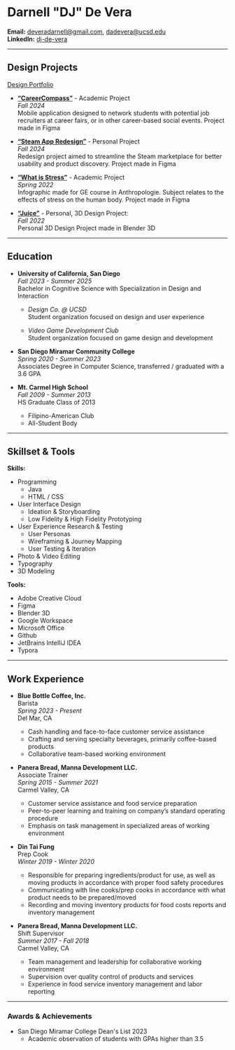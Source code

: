 # Darnell "DJ" De Vera

**Email:** deveradarnell@gmail.com, dadevera@ucsd.edu  
**LinkedIn:** [dj-de-vera](https://www.linkedin.com/in/dj-de-vera/)  


---

## Design Projects

[Design Portfolio](https://drive.google.com/drive/folders/1lykkW4gBhG0LItRgIwXb4PdRn3VZLyJE?usp=sharing)

- [**“CareerCompass”**](https://drive.google.com/drive/folders/1Cx5oipXZFor4juvQh58Pf9X37sy_AhzM?usp=sharing) - Academic Project  
*Fall 2024*  
Mobile application designed to network students with potential job recruiters at career fairs, or in other career-based social events. Project made in Figma

- [**“Steam App Redesign”**](https://drive.google.com/drive/folders/1Cx5oipXZFor4juvQh58Pf9X37sy_AhzM?usp=sharing) - Personal Project  
*Fall 2024*  
Redesign project aimed to streamline the Steam marketplace for better usability and product discovery. Project made in Figma

- [**“What is Stress”**](https://drive.google.com/drive/folders/1siHtnlSEM8fWwXNYtckrEukMrA1xNaXl?usp=sharing) - Academic Project  
*Spring 2022*  
Infographic made for GE course in Anthropologie. Subject relates to the effects of stress on the human body. Project made in Figma

- [**“Juice”**](https://drive.google.com/drive/folders/1A_OAY7mqdb-3H0h3LGPMtWJrtFdz98qX?usp=sharing) - Personal, 3D Design Project:  
*Fall 2022*  
Personal 3D Design Project made in Blender 3D


---

## Education

- **University of California, San Diego**  
*Fall 2023 - Summer 2025*  
Bachelor in Cognitive Science with Specialization in Design and Interaction  
  - *Design Co. @ UCSD*  
Student organization focused on design and user experience  

  - *Video Game Development Club*  
Student organization focused on game design and development  

- **San Diego Miramar Community College**  
*Spring 2020 - Summer 2023*  
Associates Degree in Computer Science, transferred / graduated with a 3.6 GPA

- **Mt. Carmel High School**  
*Fall 2009 - Summer 2013*  
HS Graduate Class of 2013
  - Filipino-American Club
  - All-Student Body


---

## Skillset & Tools

**Skills:**
- Programming
  - Java
  - HTML / CSS
- User Interface Design
  - Ideation & Storyboarding
  - Low Fidelity & High Fidelity Prototyping
- User Experience Research & Testing
  - User Personas
  - Wireframing & Journey Mapping
  - User Testing & Iteration
- Photo & Video Editing
- Typography
- 3D Modeling


**Tools:**
- Adobe Creative Cloud
- Figma
- Blender 3D
- Google Workspace
- Microsoft Office
- Github
- JetBrains IntelliJ IDEA
- Typora

---

## Work Experience

 - **Blue Bottle Coffee, Inc.**  
 Barista  
 *Spring 2023 - Present*  
 Del Mar, CA  
   - Cash handling and face-to-face customer service assistance  
   - Crafting and serving specialty beverages, primarily coffee-based products  
   - Collaborative team-based working environment
  
 - **Panera Bread, Manna Development LLC.**  
 Associate Trainer  
 *Spring 2015 - Summer 2021*  
 Carmel Valley, CA  
   - Customer service assistance and food service preparation  
   - Peer-to-peer learning and training on company’s standard operating procedure  
   - Emphasis on task management in specialized areas of working environment
 
 - **Din Tai Fung**  
 Prep Cook  
 *Winter 2019 - Winter 2020*  
   - Responsible for preparing ingredients/product for use, as well
     as moving products in accordance with proper food safety
     procedures
   - Communicating with line cooks/prep cooks in accordance with
     what product needs to be prepared/moved
   - Recording and moving inventory products for food costs
     reports and inventory management  

 - **Panera Bread, Manna Development LLC.**  
 Shift Supervisor  
 *Summer 2017 - Fall 2018*  
 Carmel Valley, CA  
   - Team management and leadership for collaborative working environment  
   - Supervision over quality control of products and services  
   - Experience in food service inventory management and labor reporting  

---

### Awards & Achievements

- San Diego Miramar College Dean's List 2023
  - Academic observation of students with GPAs higher than 3.5

